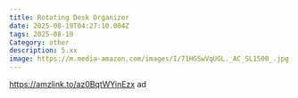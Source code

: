 ```yaml
---
title: Rotating Desk Organizer
date: 2025-08-19T04:27:10.004Z
tags: 2025-08-19
Category: other
description: 5.xx
image: https://m.media-amazon.com/images/I/71HGSwVqUGL._AC_SL1500_.jpg
---
```

https://amzlink.to/az0BqtWYinEzx ad